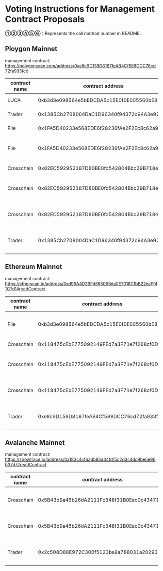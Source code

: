 # Voting Instructions for Management Contract Proposals

**①②③④⑤⑥**：Represents the call method number in README.

## Ploygon  Mainnet

management contract: https://polygonscan.com/address/0xe8c9D159D8187feAB4Cf588DCC76cd72fa933fcd

|contract name|contract address|Proposal ID|Proposal operation|invoke methods|data call|
| --- | --- | --- |--- | --- | --- |
| LUCA| 0xb3d3e098564e5bEDCDA5c15E0f0E005560bE82c8 | 36 |**⑤**Upgrade Contract|upgrad|    0xae9E99540BE30202F8C1717d51a5a958F6199A12 |
 Trader| 0x1385Cb2708004DaC1D96340f94372c94A3e92897| 37 |**⑤**Upgrade Contract|upgrad|   0x6bc8AdFBF2b2AdB80B59e443c61D780AD9bB4B4F |
| File|0x1FA5D40233e568EDE6f28236fAe2F2Ec8c62a932 |38  |**⑤**Upgrade Contract|upgrad| 0x1a5A57BBf6edDa874bADC6E3cA92B92E66Fe0c7e   |
|File |  0x1FA5D40233e568EDE6f28236fAe2F2Ec8c62a932|39 |**③**Setting the minter contract address  |  fileModule  |  0xcffab96b6d696e74657200000000000000000000000000000000000000000000000000000000000000000000000000000f955047c6bcec0e557310dfc88a0377ba9929d2 |
|Crosschain| 0x82EC592952187D80BE0fd542804Bbc29B718e13f| 40 |**⑤**Upgrade Contract|upgrad|  0xA13Ca56c0853943d68828688A70D5837Dc3DBB02  |
|Crosschain | 0x82EC592952187D80BE0fd542804Bbc29B718e13f | 41|**③**Setting the file contract address  |  setFile  | 0xfd828cb20000000000000000000000001fa5d40233e568ede6f28236fae2f2ec8c62a932  |
|Crosschain |   0x82EC592952187D80BE0fd542804Bbc29B718e13f| 42|**③** Execute the wrapAllLuca method|  wrapAllLuca  |  0xfa13af97 |
| Trader| 0x1385Cb2708004DaC1D96340f94372c94A3e92897 | 43|**③** Execute the wrapAllLuca method|  wrapAllLuca  |  0xfa13af97 |


## Ethereum  Mainnet

management contract: https://etherscan.io/address/0xd99A4D39Fd865068da0E7018C1bB22eaFf41C7d1#readContract

|contract name|contract address|Proposal ID|Proposal operation|invoke methods|data call|
| --- | --- | --- |--- | --- | --- |
|File | 0xb3d3e098564e5bEDCDA5c15E0f0E005560bE82c8 |27 |**③**Setting the minter contract address  |  fileModule  |0xcffab96b6d696e74657200000000000000000000000000000000000000000000000000000000000000000000000000007662cb0038e76f06c30503d9234e0e9bb2017a1e   |
|Crosschain| 0x118475cEbE775092149FEd7a3F71e7f268cf0DB4|28  |**⑤**Upgrade Contract|upgrad|   0xA13Ca56c0853943d68828688A70D5837Dc3DBB02 |
|Crosschain | 0x118475cEbE775092149FEd7a3F71e7f268cf0DB4 | 29|**③**Setting the file contract address  |  setFile  | 0xfd828cb2000000000000000000000000b3d3e098564e5bedcda5c15e0f0e005560be82c8  |
|Crosschain | 0x118475cEbE775092149FEd7a3F71e7f268cf0DB4  | 30|**③** Execute the wrapAllLuca method|  wrapAllLuca  |  0xfa13af97 |
| Trader|  0xe8c9D159D8187feAB4Cf588DCC76cd72fa933fcd| 31|**③** Execute the wrapAllLuca method|  wrapAllLuca  | 0xfa13af97  |

## Avalanche  Mainnet

management contract: https://snowtrace.io/address/0x183c4cf6adb93a34fd15c2d3c4dc9be6e96b37d7#readContract

|contract name|contract address|Proposal ID|Proposal operation|invoke methods|data call|
| --- | --- | --- |--- | --- | --- |
|Crosschain | 0x5B43d9a46b26dA2111Fc348f31B0Eac0c434719D | 20 |**③**Setting the file contract address  |  setFile  | 0xfd828cb2000000000000000000000000bf28ee4475237c44fd9e9cc79df5527ebc9d9fdf  |
|Crosschain | 0x5B43d9a46b26dA2111Fc348f31B0Eac0c434719D  |21  |**③** Execute the wrapAllLuca method|  wrapAllLuca  |  0xfa13af97 |
| Trader| 0x2c508D88E972C30Bf5123ba9a788031a202931F5 | 22 |**③** Execute the wrapAllLuca method|  wrapAllLuca  | 0xfa13af97  |




